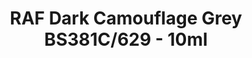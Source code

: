---
layout: product
title: "RAF Dark Camouflage Grey BS381C/629 - 10ml"
price: "330" 
desc: "Nitro 10mL"
img_path: "/assets/img/RC300.webp"
brand: "AK "
available: true
special_offer: false
new: false
soon: false
cat: "020000"
subcat: "020200"
subsubcat: "020201"
sifra: "RC300"
popular: false
spec: true
---